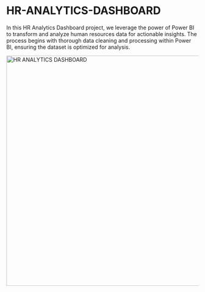 # HR-ANALYTICS-DASHBOARD
In this HR Analytics Dashboard project, we leverage the power of Power BI to transform and analyze human resources data for actionable insights. The process begins with thorough data cleaning and processing within Power BI, ensuring the dataset is optimized for analysis.

<img width="603" alt="HR ANALYTICS DASHBOARD" src="https://github.com/PragyaM2312/HR-ANALYTICS-DASHBOARD/assets/100240248/1f841f55-e31d-4554-a6b5-e90c97fafc3d">
